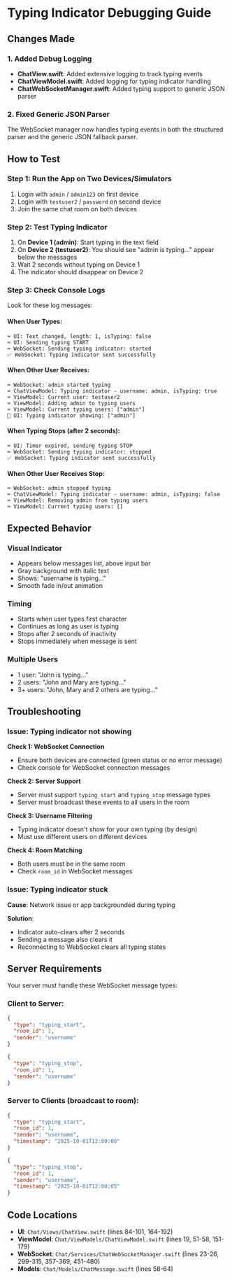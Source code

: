 # Typing Indicator Debugging Guide

## Changes Made

### 1. Added Debug Logging
- **ChatView.swift**: Added extensive logging to track typing events
- **ChatViewModel.swift**: Added logging for typing indicator handling
- **ChatWebSocketManager.swift**: Added typing support to generic JSON parser

### 2. Fixed Generic JSON Parser
The WebSocket manager now handles typing events in both the structured parser and the generic JSON fallback parser.

## How to Test

### Step 1: Run the App on Two Devices/Simulators
1. Login with `admin` / `admin123` on first device
2. Login with `testuser2` / `password` on second device
3. Join the same chat room on both devices

### Step 2: Test Typing Indicator
1. On **Device 1 (admin)**: Start typing in the text field
2. On **Device 2 (testuser2)**: You should see "admin is typing..." appear below the messages
3. Wait 2 seconds without typing on Device 1
4. The indicator should disappear on Device 2

### Step 3: Check Console Logs
Look for these log messages:

#### When User Types:
```
⌨️ UI: Text changed, length: 1, isTyping: false
⌨️ UI: Sending typing START
⌨️ WebSocket: Sending typing indicator: started
✅ WebSocket: Typing indicator sent successfully
```

#### When Other User Receives:
```
⌨️ WebSocket: admin started typing
⌨️ ChatViewModel: Typing indicator - username: admin, isTyping: true
⌨️ ViewModel: Current user: testuser2
⌨️ ViewModel: Adding admin to typing users
⌨️ ViewModel: Current typing users: ["admin"]
👀 UI: Typing indicator showing: ["admin"]
```

#### When Typing Stops (after 2 seconds):
```
⌨️ UI: Timer expired, sending typing STOP
⌨️ WebSocket: Sending typing indicator: stopped
✅ WebSocket: Typing indicator sent successfully
```

#### When Other User Receives Stop:
```
⌨️ WebSocket: admin stopped typing
⌨️ ChatViewModel: Typing indicator - username: admin, isTyping: false
⌨️ ViewModel: Removing admin from typing users
⌨️ ViewModel: Current typing users: []
```

## Expected Behavior

### Visual Indicator
- Appears below messages list, above input bar
- Gray background with italic text
- Shows: "username is typing..."
- Smooth fade in/out animation

### Timing
- Starts when user types first character
- Continues as long as user is typing
- Stops after 2 seconds of inactivity
- Stops immediately when message is sent

### Multiple Users
- 1 user: "John is typing..."
- 2 users: "John and Mary are typing..."
- 3+ users: "John, Mary and 2 others are typing..."

## Troubleshooting

### Issue: Typing indicator not showing

**Check 1: WebSocket Connection**
- Ensure both devices are connected (green status or no error message)
- Check console for WebSocket connection messages

**Check 2: Server Support**
- Server must support `typing_start` and `typing_stop` message types
- Server must broadcast these events to all users in the room

**Check 3: Username Filtering**
- Typing indicator doesn't show for your own typing (by design)
- Must use different users on different devices

**Check 4: Room Matching**
- Both users must be in the same room
- Check `room_id` in WebSocket messages

### Issue: Typing indicator stuck

**Cause**: Network issue or app backgrounded during typing

**Solution**: 
- Indicator auto-clears after 2 seconds
- Sending a message also clears it
- Reconnecting to WebSocket clears all typing states

## Server Requirements

Your server must handle these WebSocket message types:

### Client to Server:
```json
{
  "type": "typing_start",
  "room_id": 1,
  "sender": "username"
}
```

```json
{
  "type": "typing_stop",
  "room_id": 1,
  "sender": "username"
}
```

### Server to Clients (broadcast to room):
```json
{
  "type": "typing_start",
  "room_id": 1,
  "sender": "username",
  "timestamp": "2025-10-01T12:00:00"
}
```

```json
{
  "type": "typing_stop",
  "room_id": 1,
  "sender": "username",
  "timestamp": "2025-10-01T12:00:05"
}
```

## Code Locations

- **UI**: `Chat/Views/ChatView.swift` (lines 84-101, 164-192)
- **ViewModel**: `Chat/ViewModels/ChatViewModel.swift` (lines 19, 51-58, 151-179)
- **WebSocket**: `Chat/Services/ChatWebSocketManager.swift` (lines 23-26, 299-315, 357-369, 451-480)
- **Models**: `Chat/Models/ChatMessage.swift` (lines 58-64)


